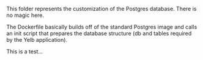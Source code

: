 This folder represents the customization of the Postgres database. There is no magic here. 

The Dockerfile basically builds off of the standard Postgres image and calls an init script that prepares the database structure (db and tables required by the Yelb application).  

This is a test...